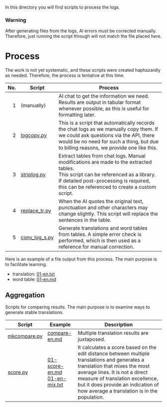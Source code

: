 In this directory you will find scripts to process the logs.

### Warning

After generating files from the logs, AI errors must be corrected manually.
Therefore, just running the script through will not match the file placed here.

# Process

The work is not yet systematic, and these scripts were created haphazardly as needed.
Therefore, the process is tentative at this time.

| No. | Script | Process |
|----:|--------|---------|
|1|(manually)|AI chat to get the information we need. Results are output in tabular format whenever possible, as this is useful for formatting later.|
|2|[logcopy.py](https://github.com/7shi/dante-la-el/blob/main/Inferno/scripts/logcopy.py)|This is a script that automatically records the chat logs as we manually copy them. If we could ask questions via the API, there would be no need for such a thing, but due to billing reasons, we provide one like this.|
|3|[striplog.py](https://github.com/7shi/dante-la-el/blob/main/Inferno/scripts/striplog.py)|Extract tables from chat logs. Manual modifications are made to the extracted tables.<br>This script can be referenced as a library. If detailed post-processing is required, this can be referenced to create a custom script.|
|4|[replace_tr.py](https://github.com/7shi/dante-la-el/blob/main/Inferno/scripts/replace_tr.py)|When the AI quotes the original text, punctuation and other characters may change slightly. This script will replace the sentences in the table.|
|5|[conv_log_s.py](https://github.com/7shi/dante-la-el/blob/main/Inferno/scripts/conv_log_s.py)|Generate translations and word tables from tables. A simple error check is performed, which is then used as a reference for manual correction.|

Here is an example of a file output from this process. The main purpose is to facilitate learning.

* translation: [01-en.txt](https://github.com/7shi/dante-la-el/blob/main/Inferno/ChatGPT/en/01-en.txt)
* word table: [01-en.md](https://github.com/7shi/dante-la-el/blob/main/Inferno/ChatGPT/en/01-en.md)

## Aggregation

Scripts for comparing results. The main purpose is to examine ways to generate stable translations.

| Script | Example | Description |
|--------|---------|-------------|
|[mkcompare.py](https://github.com/7shi/dante-la-el/blob/main/Inferno/scripts/mkcompare.py)|[compare-en.md](https://github.com/7shi/dante-la-el/blob/main/Inferno/compare-en.md)|Multiple translation results are juxtaposed.|
|[score.py](https://github.com/7shi/dante-la-el/blob/main/Inferno/scripts/score.py)|[01-score-en.md](https://github.com/7shi/dante-la-el/blob/main/Inferno/MT/01-score-en.md)<br>[01-en-mix.txt](https://github.com/7shi/dante-la-el/blob/main/Inferno/MT/01-en-mix.txt)|It calculates a score based on the edit distance between multiple translations and generates a translation that mixes the most average lines. It is not a direct measure of translation excellence, but it does provide an indication of how average a translation is in the population.|
